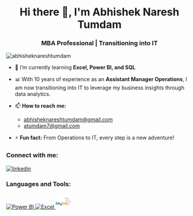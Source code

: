 <h1 align="center">Hi there 👋, I'm Abhishek Naresh Tumdam</h1>
<h3 align="center">MBA Professional | Transitioning into IT</h3>

<p align="left"> <img src="https://komarev.com/ghpvc/?username=abhisheknareshtumdam&label=Profile%20views&color=0e75b6&style=flat" alt="abhisheknareshtumdam" /> </p>

- 🌱 I’m currently learning **Excel, Power BI, and SQL**  
- 📊 With 10 years of experience as an **Assistant Manager Operations**, I am now transitioning into IT to leverage my business insights through data analytics.

- 📫 **How to reach me:**  
  - abhisheknareshtumdam@gmail.com  
  - atumdam7@gmail.com  

- ⚡ **Fun fact:** From Operations to IT, every step is a new adventure!

<h3 align="left">Connect with me:</h3>
<p align="left">
<a href="https://www.linkedin.com/in/abhisheknareshtumdam/" target="blank"><img align="center" src="https://raw.githubusercontent.com/rahuldkjain/github-profile-readme-generator/master/src/images/icons/Social/linked-in-alt.svg" alt="linkedin" height="30" width="40" /></a>
</p>

<h3 align="left">Languages and Tools:</h3>
<p align="left"> 
  <a href="https://powerbi.microsoft.com/en-au/" target="_blank" rel="noreferrer"> 
    <img src="https://logos-world.net/wp-content/uploads/2022/02/Microsoft-Power-BI-Symbol.png" alt="Power BI" width="40" height="40"/> 
  </a> 
  <a href="https://www.microsoft.com/en-in/microsoft-365/excel" target="_blank" rel="noreferrer"> 
    <img src="https://cdn1.iconfinder.com/data/icons/famous-brand-apps/100/_-04-512.png" alt="Excel" width="40" height="40"/> 
  </a> 
  <a href="https://www.mysql.com/" target="_blank" rel="noreferrer"> 
    <img src="https://raw.githubusercontent.com/devicons/devicon/master/icons/mysql/mysql-original-wordmark.svg" alt="MySQL" width="40" height="40"/> 
  </a>
</p>
